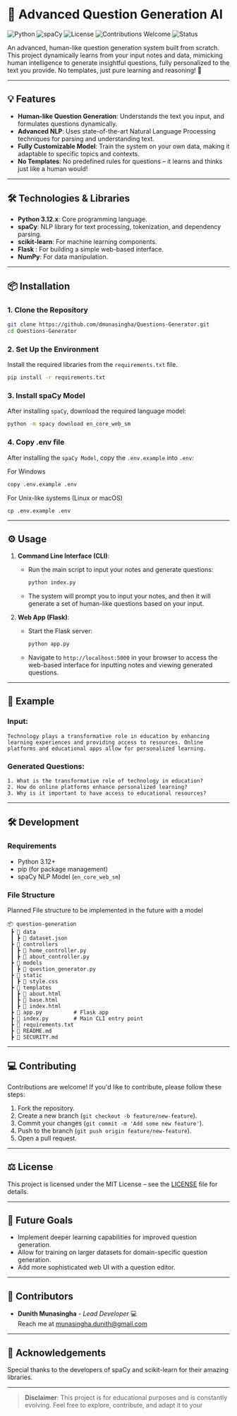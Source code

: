 # 🚀 Advanced Question Generation AI

![Python](https://img.shields.io/badge/Python-3.12-blue.svg)
![spaCy](https://img.shields.io/badge/spaCy-3.6-green.svg)
![License](https://img.shields.io/badge/license-MIT-brightgreen.svg)
![Contributions Welcome](https://img.shields.io/badge/contributions-welcome-brightgreen.svg)
![Status](https://img.shields.io/badge/status-in_progress-yellow.svg)

An advanced, human-like question generation system built from scratch. This project dynamically learns from your input notes and data, mimicking human intelligence to generate insightful questions, fully personalized to the text you provide. No templates, just pure learning and reasoning! 🌟

---

## 💡 Features

- **Human-like Question Generation**: Understands the text you input, and formulates questions dynamically.
- **Advanced NLP**: Uses state-of-the-art Natural Language Processing techniques for parsing and understanding text.
- **Fully Customizable Model**: Train the system on your own data, making it adaptable to specific topics and contexts.
- **No Templates**: No predefined rules for questions – it learns and thinks just like a human would!

---

## 🛠️ Technologies & Libraries

- **Python 3.12.x**: Core programming language.
- **spaCy**: NLP library for text processing, tokenization, and dependency parsing.
- **scikit-learn**: For machine learning components.
- **Flask** : For building a simple web-based interface.
- **NumPy**: For data manipulation.
  
---

## 📦 Installation

### 1. Clone the Repository
```bash
git clone https://github.com/dmunasingha/Questions-Generator.git
cd Questions-Generator
```

### 2. Set Up the Environment

Install the required libraries from the `requirements.txt` file.

```bash
pip install -r requirements.txt
```

### 3. Install spaCy Model
After installing `spaCy`, download the required language model:
```bash
python -m spacy download en_core_web_sm
```
### 4. Copy .env file
After installing the `spaCy Model`, copy the `.env.example` into `.env`:

For Windows
```bash
copy .env.example .env
```
For Unix-like systems (Linux or macOS)
```
cp .env.example .env
```

---

## ⚙️ Usage

1. **Command Line Interface (CLI)**:
   - Run the main script to input your notes and generate questions:

     ```bash
     python index.py
     ```

   - The system will prompt you to input your notes, and then it will generate a set of human-like questions based on your input.

2. **Web App (Flask)**:
   - Start the Flask server:

     ```bash
     python app.py
     ```

   - Navigate to ```http://localhost:5000``` in your browser to access the web-based interface for inputting notes and viewing generated questions.
---

## 🌟 Example

### Input:
```
Technology plays a transformative role in education by enhancing learning experiences and providing access to resources. Online platforms and educational apps allow for personalized learning.
```

### Generated Questions:
```
1. What is the transformative role of technology in education?
2. How do online platforms enhance personalized learning?
3. Why is it important to have access to educational resources?
```

---

## 🛠️ Development

### Requirements
- Python 3.12+
- pip (for package management)
- spaCy NLP Model (`en_core_web_sm`)

### File Structure
Planned File structure to be implemented in the future with a model
```
📦 question-generation
 ┣ 📂 data
 ┃ ┣ 📜 dataset.json
 ┣ 📂 controllers
 ┃ ┣ 📜 home_controller.py
 ┃ ┣ 📜 about_controller.py
 ┣ 📂 models
 ┃ ┣ 📜 question_generator.py
 ┣ 📂 static
 ┃ ┣ 📜 style.css
 ┣ 📂 templates
 ┃ ┣ 📜 about.html
 ┃ ┣ 📜 base.html
 ┃ ┣ 📜 index.html
 ┣ 📜 app.py          # Flask app
 ┣ 📜 index.py        # Main CLI entry point
 ┣ 📜 requirements.txt
 ┣ 📜 README.md
 ┣ 📜 SECURITY.md
```

---

## 💻 Contributing

Contributions are welcome! If you'd like to contribute, please follow these steps:

1. Fork the repository.
2. Create a new branch (`git checkout -b feature/new-feature`).
3. Commit your changes (`git commit -m 'Add some new feature'`).
4. Push to the branch (`git push origin feature/new-feature`).
5. Open a pull request.

---

## ⚖️ License

This project is licensed under the MIT License – see the [LICENSE](LICENSE) file for details.

---

## 🎯 Future Goals

- Implement deeper learning capabilities for improved question generation.
- Allow for training on larger datasets for domain-specific question generation.
- Add more sophisticated web UI with a question editor.

---

## 👥 Contributors

- **Dunith Munasingha** - *Lead Developer* 💻  
  Reach me at [munasingha.dunith@gmail.com](mailto:munasingha.dunith@gmail.com)

---

## 🙌 Acknowledgements

Special thanks to the developers of spaCy and scikit-learn for their amazing libraries.

---

> **Disclaimer**: This project is for educational purposes and is constantly evolving. Feel free to explore, contribute, and adapt it to your 